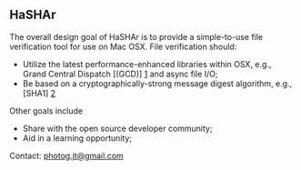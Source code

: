HaSHAr
---------------

The overall design goal of HaSHAr is to provide a simple-to-use file verification tool for use on Mac OSX.  File verification should:

  - Utilize the latest performance-enhanced libraries within OSX, e.g., Grand Central Dispatch [(GCD)] [1] and async file I/O;
  - Be based on a cryptographically-strong message digest algorithm, e.g., [SHA1] [2]

Other goals include

  - Share with the open source developer community;
  - Aid in a learning opportunity;

Contact:
photog.jt@gmail.com



  [1]: http://developer.apple.com/library/mac/#documentation/Performance/Reference/GCD_libdispatch_Ref/Reference/reference.html
  [2]: http://developer.apple.com/library/mac/#documentation/Darwin/Reference/ManPages/man3/CC_SHA1.3cc.html


